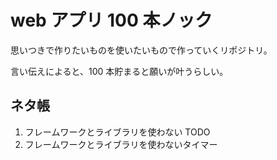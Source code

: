 # web アプリ 100 本ノック

思いつきで作りたいものを使いたいもので作っていくリポジトリ。

言い伝えによると、100 本貯まると願いが叶うらしい。

## ネタ帳

1. フレームワークとライブラリを使わない TODO
2. フレームワークとライブラリを使わないタイマー
